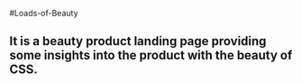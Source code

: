 #Loads-of-Beauty 
## It is a beauty product landing page providing some insights into the product with the beauty of CSS. 
